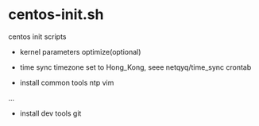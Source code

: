 # centos-init.sh
centos init scripts

- kernel parameters optimize(optional)


- time sync
timezone set to Hong_Kong, seee netqyq/time_sync
crontab



- install common tools
ntp
vim

...


- install dev tools
git
